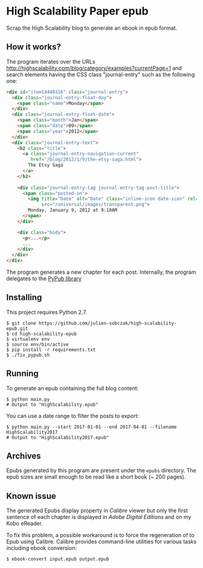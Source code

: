 # High Scalability Paper epub

Scrap the High Scalability blog to generate an ebook in epub format.


## How it works?

The program iterates over the URLs http://highscalability.com/blog/category/examples?currentPage=1
and search elements having the CSS class "journal-entry" such as the following one:

```html
<div id="item14449316" class="journal-entry">
  <div class="journal-entry-float-day">
    <span class="name">Monday</span>
  </div>
  <div class="journal-entry-float-date">
    <span class="month">Jan</span>
    <span class="date">09</span>
    <span class="year">2012</span>
  </div>
  <div class="journal-entry-text">
    <h2 class="title">
      <a class="journal-entry-navigation-current" 
         href="/blog/2012/1/9/the-etsy-saga.html">
        The Etsy Saga
      </a>  
    </h2>
      
    <div class="journal-entry-tag journal-entry-tag-post-title">
      <span class="posted-on">   
        <img title="Date" alt="Date" class="inline-icon date-icon" rel="smalllight" 
             src="/universal/images/transparent.png">
        Monday, January 9, 2012 at 9:10AM
      </span> 
    </div> 

    <div class="body">
      <p>...</p>
      ...
    </div>
  </div>
</div>
```

The program generates a new chapter for each post. Internally, the program delegates to the [PyPub library](https://github.com/wcember/pypub)


## Installing

This project requires Python 2.7.

```
$ git clone https://github.com/julien-sobczak/high-scalability-epub.git
$ cd high-scalability-epub
$ virtualenv env
$ source env/bin/active
$ pip install -r requirements.txt
$ ./fix_pypub.sh
```


## Running 

To generate an epub containing the full blog content:

```
$ python main.py
# Output to "HighScalability.epub"
```

You can use a date range to filter the posts to export:

```
$ python main.py --start 2017-01-01 --end 2017-04-01 --filename HighScalability2017
# Output to "HighScalability2017.epub"
```


## Archives

Epubs generated by this program are present under the `epubs` directory.
The epub sizes are small enough to be read like a short book (~ 200 pages).


## Known issue

The generated Epubs display property in *Calibre* viewer but only the first sentence of each chapter is displayed in *Adobe Digital Editions* and on my Kobo eReader.

To fix this problem, a possible workaround is to force the regeneration of to Epub using Calibre. Calibre provides command-line utilities for various tasks including ebook conversion:

```
$ ebook-convert input.epub output.epub
```

